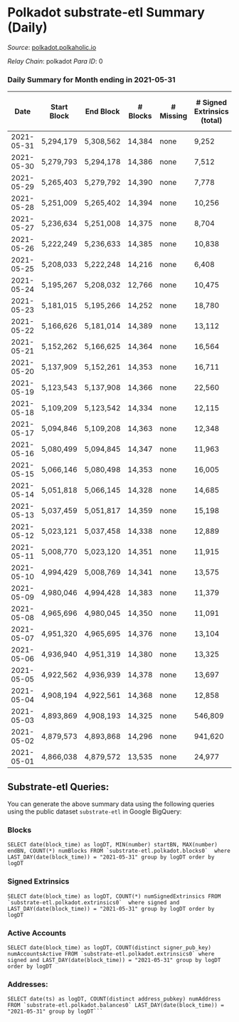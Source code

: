 # Polkadot substrate-etl Summary (Daily)

_Source_: [polkadot.polkaholic.io](https://polkadot.polkaholic.io)

*Relay Chain*: polkadot
*Para ID*: 0



### Daily Summary for Month ending in 2021-05-31


| Date | Start Block | End Block | # Blocks | # Missing | # Signed Extrinsics (total) | # Active Accounts | # Addresses with Balances | # Events | # Transfers | # XCM Transfers In | # XCM Transfers Out |
| ---- | ----------- | --------- | -------- | --------- | --------------------------- | ----------------- | ------------------------- | -------- | ----------- | ------------------ | ------------------- |
| 2021-05-31 | 5,294,179 | 5,308,562 | 14,384 | none  | 9,252 | 4,063 | 348,753 | 82,544 | 8,782 ($485,822,015) |   |   |
| 2021-05-30 | 5,279,793 | 5,294,178 | 14,386 | none  | 7,512 | 3,520 |  | 65,886 | 7,146 ($181,019,858) |   |   |
| 2021-05-29 | 5,265,403 | 5,279,792 | 14,390 | none  | 7,778 | 3,595 |  | 71,190 | 7,575 ($228,111,452) |   |   |
| 2021-05-28 | 5,251,009 | 5,265,402 | 14,394 | none  | 10,256 | 4,326 |  | 79,795 | 10,251 ($355,863,004) |   |   |
| 2021-05-27 | 5,236,634 | 5,251,008 | 14,375 | none  | 8,704 | 4,197 |  | 74,886 | 9,317 ($226,631,170) |   |   |
| 2021-05-26 | 5,222,249 | 5,236,633 | 14,385 | none  | 10,838 | 5,152 |  | 83,806 | 10,678 ($327,258,496) |   |   |
| 2021-05-25 | 5,208,033 | 5,222,248 | 14,216 | none  | 6,408 | 3,114 |  | 81,328 | 4,754 ($184,699,809) |   |   |
| 2021-05-24 | 5,195,267 | 5,208,032 | 12,766 | none  | 10,475 | 4,214 |  | 91,266 | 10,248 ($692,438,776) |   |   |
| 2021-05-23 | 5,181,015 | 5,195,266 | 14,252 | none  | 18,780 | 7,969 |  | 122,357 | 20,363 ($702,389,559) |   |   |
| 2021-05-22 | 5,166,626 | 5,181,014 | 14,389 | none  | 13,112 | 4,804 |  | 91,730 | 13,346 ($392,323,420) |   |   |
| 2021-05-21 | 5,152,262 | 5,166,625 | 14,364 | none  | 16,564 | 6,576 |  | 108,333 | 17,293 ($607,160,657) |   |   |
| 2021-05-20 | 5,137,909 | 5,152,261 | 14,353 | none  | 16,711 | 6,564 |  | 110,399 | 17,896 ($754,541,655) |   |   |
| 2021-05-19 | 5,123,543 | 5,137,908 | 14,366 | none  | 22,560 | 9,132 |  | 138,593 | 24,650 ($976,197,964) |   |   |
| 2021-05-18 | 5,109,209 | 5,123,542 | 14,334 | none  | 12,115 | 5,183 |  | 89,041 | 12,023 ($319,706,706) |   |   |
| 2021-05-17 | 5,094,846 | 5,109,208 | 14,363 | none  | 12,348 | 5,460 |  | 88,386 | 12,164 ($453,787,297) |   |   |
| 2021-05-16 | 5,080,499 | 5,094,845 | 14,347 | none  | 11,963 | 5,404 |  | 87,729 | 11,554 ($245,801,760) |   |   |
| 2021-05-15 | 5,066,146 | 5,080,498 | 14,353 | none  | 16,005 | 7,168 |  | 102,930 | 15,759 ($478,827,598) |   |   |
| 2021-05-14 | 5,051,818 | 5,066,145 | 14,328 | none  | 14,685 | 6,471 |  | 101,293 | 14,448 ($522,313,591) |   |   |
| 2021-05-13 | 5,037,459 | 5,051,817 | 14,359 | none  | 15,198 | 6,627 |  | 100,026 | 15,298 ($508,913,587) |   |   |
| 2021-05-12 | 5,023,121 | 5,037,458 | 14,338 | none  | 12,889 | 5,562 |  | 90,279 | 12,436 ($310,117,463) |   |   |
| 2021-05-11 | 5,008,770 | 5,023,120 | 14,351 | none  | 11,915 | 5,374 |  | 90,369 | 11,936 ($246,663,407) |   |   |
| 2021-05-10 | 4,994,429 | 5,008,769 | 14,341 | none  | 13,575 | 6,314 |  | 95,810 | 13,700 ($326,593,776) |   |   |
| 2021-05-09 | 4,980,046 | 4,994,428 | 14,383 | none  | 11,379 | 5,326 |  | 84,575 | 11,004 ($239,342,480) |   |   |
| 2021-05-08 | 4,965,696 | 4,980,045 | 14,350 | none  | 11,091 | 5,232 |  | 80,045 | 10,507 ($193,234,857) |   |   |
| 2021-05-07 | 4,951,320 | 4,965,695 | 14,376 | none  | 13,104 | 5,743 |  | 87,551 | 12,304 ($300,967,946) |   |   |
| 2021-05-06 | 4,936,940 | 4,951,319 | 14,380 | none  | 13,325 | 6,018 |  | 92,432 | 13,117 ($373,736,044) |   |   |
| 2021-05-05 | 4,922,562 | 4,936,939 | 14,378 | none  | 13,697 | 6,448 |  | 95,760 | 13,396 ($372,857,073) |   |   |
| 2021-05-04 | 4,908,194 | 4,922,561 | 14,368 | none  | 12,858 | 6,786 |  | 89,918 | 12,609 ($1,264,627,462) |   |   |
| 2021-05-03 | 4,893,869 | 4,908,193 | 14,325 | none  | 546,809 | 4,048 |  | 1,677,327 | 6,182 ($368,269,031) |   |   |
| 2021-05-02 | 4,879,573 | 4,893,868 | 14,296 | none  | 941,620 | 3,638 |  | 2,847,583 | 4,100 ($269,226,144) |   |   |
| 2021-05-01 | 4,866,038 | 4,879,572 | 13,535 | none  | 24,977 | 7,299 |  | 92,322 | 7,745 ($146,020,319) |   |   |

## Substrate-etl Queries:
You can generate the above summary data using the following queries using the public dataset `substrate-etl` in Google BigQuery:


### Blocks
```
SELECT date(block_time) as logDT, MIN(number) startBN, MAX(number) endBN, COUNT(*) numBlocks FROM `substrate-etl.polkadot.blocks0`  where LAST_DAY(date(block_time)) = "2021-05-31" group by logDT order by logDT
```


### Signed Extrinsics
```
SELECT date(block_time) as logDT, COUNT(*) numSignedExtrinsics FROM `substrate-etl.polkadot.extrinsics0`  where signed and LAST_DAY(date(block_time)) = "2021-05-31" group by logDT order by logDT
```


### Active Accounts
```
SELECT date(block_time) as logDT, COUNT(distinct signer_pub_key) numAccountsActive FROM `substrate-etl.polkadot.extrinsics0` where signed and LAST_DAY(date(block_time)) = "2021-05-31" group by logDT order by logDT
```


### Addresses:
```
SELECT date(ts) as logDT, COUNT(distinct address_pubkey) numAddress FROM `substrate-etl.polkadot.balances0` LAST_DAY(date(block_time)) = "2021-05-31" group by logDT```

